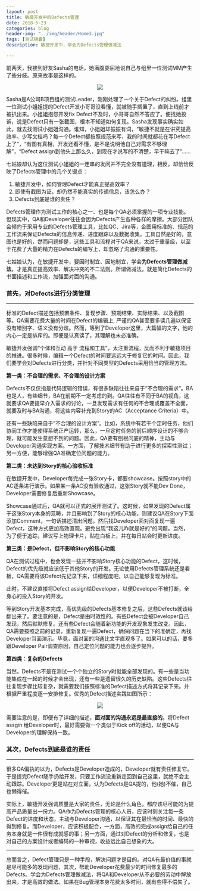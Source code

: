 ```yaml
---
layout: post
title: 敏捷开发中的Defects管理
date: 2018-5-23
categories: blog
header-img: "../img/header/Home3.jpg"
tags: [测试锦囊]
description: 敏捷开发中，学会为Defects管理做减法

---
```


前两天，我接到好友Sasha的电话，她满腹委屈地说自己与组里一位测试MM产生了些分歧。原来故事是这样的。

<center>
    <p><img src="{{site.baseurl }}/img/defect/defect.jpg" align="center"></p>
</center>

Sasha是A公司B项目组的测试Leader，刚刚处理了一个关于Defect的纠纷。组里一位测试小姐姐提的Defect开发小哥哥没看懂，就被随手搁置了，直到上线前才被扒出来。小姐姐抱怨开发fix Defect不及时，小哥哥自然不答应了。便找她投诉，说是Defect只有一张截图，根本不知道如何复现。Sasha发现事实确实如此，就去找测试小姐姐沟通。谁知，小姐姐却振振有词，“敏捷不就是在讲究提高效率、少写文档吗？每一个Defect都按照规范来写，我的时间就都花在写Defect上了”，“有图有真相，开发还看不懂，是不是说明他自己对需求不够理解”，“Defect assign到他头上那么久，到现在才说写的不清楚，早干嘛去了”……

七姑娘却认为这位测试小姐姐的一连串的发问并不完全没有道理，相反，却恰恰反映了Defects管理中的几个关键点：

1. 敏捷开发中，如何管理Defect才能真正提高效率？
2. 即使有截图为证，却仍然不能真实的传递信息，该怎么办？
3. Defects到底是谁的责任？

Defects管理作为测试工作的核心之一、也是每个QA必须掌握的一项专业技能。但现实中，QA和Developer往往会因为Defects产生各种各样的摩擦。大部分团队会倾向于采用专业的Defects管理工具，比如QC、Jira等，企图用标准的、规范的工作流来保证Defects的信息传递、进度跟踪以及数据收集。工具自然是好的，意图也是好的，然而问题却是，这些工具和流程对于QA来说，太过于重量级，以至于花费了大量的精力在Defects的编写上，却忽略了沟通的重要性。

七姑娘认为，在敏捷开发中，要因时制宜、因地制宜，学会**为Defects管理做减法**，才是真正提高效率、解决冲突的不二法则。所谓做减法，就是简化Defects的书面描述和工作流，加强面对面的沟通。

### 首先，对Defects进行分类管理

---

标准的Defect描述包括预置条件、复现步骤、预期结果、实际结果、以及截图等。QA需要花费大量的时间在Defect的编辑上, 严谨的QA甚至要多读几遍以保证没有错别字、语义没有分歧。然而，等到了Developer这里，大篇幅的文字，他的内心一定是排斥的。即便是认真读了，其理解也未必准确。

敏捷开发强调“个体和互动 高于 流程和工具”，太注重流程，反而不利于敏捷项目的推进。很多时候，编辑一个Defect的时间要远远大于修复它的时间。因此，我们要学会对Defects进行分类，并针对不同类型的Defects采用恰当的管理方法。

**第一类：不合理的需求、不合理的设计方案**

Defects不仅仅指是代码逻辑的错误，有很多缺陷往往来自于“不合理的需求“。BA也是人，有些细节，BA在前期不一定考虑的到。QA往往有不同于BA的视角，这就要求QA要提早介入需求的讨论，一旦发现需求有任何的不合理或覆盖不全面，就要及时与BA沟通，将这些内容补充到Story的AC（Acceptance Criteria）中。

还有一些缺陷来自于”不合理的设计方案”。比如，系统中有若干个定时任务，他们协同工作才能使得系统正产运转，那么，一旦定时任务的前后顺序设计的不够合理，就可能发生意想不到的问题。因此，QA要有刨根问底的精神，主动与Developer沟通实现方案。一方面，了解技术细节有助于进行更多的探索性测试；另一方便，能够增强QA准确定位问题的能力。

**第二类：未达到Story的核心验收标准**

在敏捷开发中，Developer每完成一张Story卡，都要showcase。按照story中的AC逐条进行演示。如果某一条AC没有验收通过，这张Story就不能Dev Done，Developer需要修复后重新Showcase。

Showcase通过后，QA就可以正式的展开测试了。这时候，如果发现的Defect属于这张Story本身的范畴，并且影响到了Story的核心功能，则建议QA在Story下面添加Comment，一句话描述清出问题。然后找Developer面对面复现一遍Defect，这种方式更加高效直观。避免出现“我这儿咋就是好的”的问题。当然，为了便于追踪，建议写上物理卡片，贴在白板上，并在每日站会时更新进度。

**第三类：是Defect，但不影响Story的核心功能**

QA在测试过程中，也会发现一些并不影响Story核心功能的Defect，这时候，Defect的优先级就应该低于其他Story的开发。无论使用Defects管理系统还是看板，QA需要将该Defect先记录下来，详细程度吧，以自己能够复现为标准。

此时，不建议直接将Defect assign给Developer，以便Developer不被打断，全身心的投入Story的开发。

等到Story开发基本完成，高优先级的Defects基本修复之后，这些Defects就该给翻出来了。要注意的是，Defect是由时效性的。有些Defect会被Developer自己发现，然后默默修复。还有些Defect会随着新功能的开发现象发生改变。因此，QA需要按照之前的记录，重新复现一遍Defect，确保问题在当下的准确定，再找Developer当面演示。毕竟，面对面的沟通比文字直观多了。如果可以的话，要多跟Developer Pair调查原因，自己定位问题的能力也会逐步提升。

**第四类：复杂的Defects**

当然，Defects不是在测试一个个独立的Story时就能全部发现的。有一些是当功能集成在一起的时候才会出现，还有一些是遗留很久的历史缺陷。这些Defects往往复现步骤比较复杂，就需要我们按照标准的Defect描述方式将其记录下来。并根据严重程度逐一安排修复。优秀的Defect描述实践如图所示：

<center>
    <p><img src="{{site.baseurl }}/img/defect/DefectDescription.jpeg" align="center"></p>
</center>

需要注意的是，即便有了详细的描述，**面对面的沟通永远是最直接的**。将Defect assgin 给Developer时，最好需要做一个类似于Kick off的活动，以便QA与Developer的理解保持一致。

### 其次，Defects到底是谁的责任

---

很多QA偏执的以为，Defects是Developer造成的，Developer就有责任修复它。于是提完Defect随手扔给开发，只要工作流没重新走回到自己这里，就绝不会主动跟踪。Developer更是站在对立面，认为Defects是QA提的，他(她)不催，自己也懒得催。

实际上，敏捷开发强调质量是大家的责任，无论是什么角色，都应该尽可能的为提高产品质量出一份力。QA作为Defects管理的核心人员，应该时刻关注每一条Defect的进度和状态，主动与Developer沟通，以保证其在最恰当的时间、最快的得到修复。而Developer，应该积极配合，一方面，高效的完成assign给自己的任务本身就是一件很有成就感的事；另一方面，通过对Defect的分析和修复，也是对自己的方案设计或者编码的一种审视，收益远比自己想象的大。

---

总而言之，Defect管理只是一种手段，解决问题才是目的。对QA有最价值的事就是尽可能多的发现问题，其次，帮助Developer花费最少的时间修复最多的Defects。学会为Defects管理做减法，将QA和Developer从不必要的劳动中解放出来，才是高效的做法。如果在Bug管理本身花费太多时间，就有些得不偿失了。

